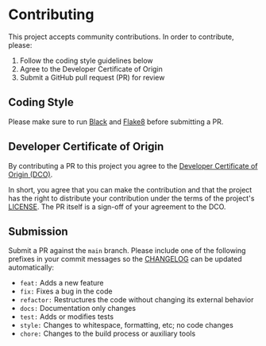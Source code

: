 # Contributing

This project accepts community contributions. In order to contribute, please:

1. Follow the coding style guidelines below
2. Agree to the Developer Certificate of Origin
3. Submit a GitHub pull request (PR) for review

## Coding Style

Please make sure to run [Black](https://black.readthedocs.io/en/stable/index.html)
and [Flake8](https://flake8.pycqa.org/en/latest/) before submitting a PR.

## Developer Certificate of Origin

By contributing a PR to this project you agree to the [Developer Certificate of Origin (DCO)](https://developercertificate.org/).

In short, you agree that you can make the contribution and that the project has
the right to distribute your contribution under the terms of the project's
[LICENSE](LICENSE). The PR itself is a sign-off of your agreement to the DCO.

## Submission

Submit a PR against the `main` branch. Please include one of the following
prefixes in your commit messages so the [CHANGELOG](CHANGELOG.md) can be updated
automatically:

* `feat:` Adds a new feature
* `fix:` Fixes a bug in the code
* `refactor:` Restructures the code without changing its external behavior
* `docs:` Documentation only changes
* `test:` Adds or modifies tests
* `style:` Changes to whitespace, formatting, etc; no code changes
* `chore:` Changes to the build process or auxiliary tools
